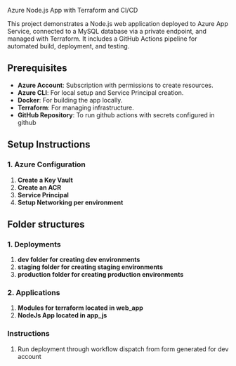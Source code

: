 Azure Node.js App with Terraform and CI/CD

This project demonstrates a Node.js web application deployed to Azure App Service, connected to a MySQL database via a private endpoint, and managed with Terraform. It includes a GitHub Actions pipeline for automated build, deployment, and testing.

## Prerequisites
- **Azure Account**: Subscription with permissions to create resources.
- **Azure CLI**: For local setup and Service Principal creation.
- **Docker**: For building the app locally.
- **Terraform**: For managing infrastructure.
- **GitHub Repository**: To run github actions with secrets configured in github

## Setup Instructions

### 1. Azure Configuration
1. **Create a Key Vault**
2. **Create an ACR**
3. **Service Principal**
4. **Setup Networking per environment**

## Folder structures

### 1. Deployments
1. **dev folder for creating dev environments**
2. **staging folder for creating staging environments**
3. **production folder for creating production environments**

### 2. Applications
1. **Modules for terraform located in web_app**
2. **NodeJs App located in app_js**

### Instructions
1. Run deployment through workflow dispatch from form generated for dev account
